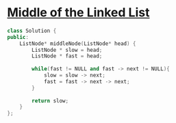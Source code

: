 # [Middle of the Linked List](https://leetcode.com/problems/middle-of-the-linked-list/)

```cpp
class Solution {
public:
    ListNode* middleNode(ListNode* head) {
        ListNode * slow = head;
        ListNode * fast = head;
        
        while(fast != NULL and fast -> next != NULL){
            slow = slow -> next;
            fast = fast -> next -> next;
        }
        
        return slow;
    }
};
```
